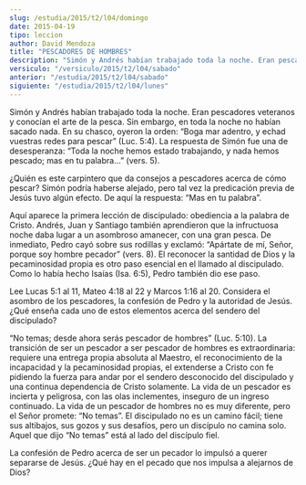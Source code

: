 ```yaml
---
slug: /estudia/2015/t2/l04/domingo
date: 2015-04-19
tipo: leccion
author: David Mendoza
title: "PESCADORES DE HOMBRES"
description: "Simón y Andrés habían trabajado toda la noche. Eran pescadores veteranos y conocían el arte de la pesca. Sin embargo, en toda la noche no habían sacado nada. En su chasco, oyeron la orden: “Boga mar adentro, y echad vuestras redes para pescar” (Luc. 5:4). La respuesta de Simón fue una de desesperanza..."
versiculo: "/versiculo/2015/t2/l04/sabado"
anterior: "/estudia/2015/t2/l04/sabado"
siguiente: "/estudia/2015/t2/l04/lunes"
---
```


Simón y Andrés habían trabajado toda la noche. Eran pescadores veteranos y conocían el arte de la pesca. Sin embargo, en toda la noche no habían sacado nada. En su chasco, oyeron la orden: “Boga mar adentro, y echad vuestras redes para pescar” (Luc. 5:4). La respuesta de Simón fue una de desesperanza: “Toda la noche hemos estado trabajando, y nada hemos pescado; mas en tu palabra...” (vers. 5).

¿Quién es este carpintero que da consejos a pescadores acerca de cómo pescar? Simón podría haberse alejado, pero tal vez la predicación previa de Jesús tuvo algún efecto. De aquí la respuesta: “Mas en tu palabra”.

Aquí aparece la primera lección de discipulado: obediencia a la palabra de Cristo. Andrés, Juan y Santiago también aprendieron que la infructuosa noche daba lugar a un asombroso amanecer, con una gran pesca. De inmediato, Pedro cayó sobre sus rodillas y exclamó: “Apártate de mí, Señor, porque soy hombre pecador” (vers. 8). El reconocer la santidad de Dios y la pecaminosidad propia es otro paso esencial en el llamado al discipulado. Como lo había hecho Isaías (Isa. 6:5), Pedro también dio ese paso.

Lee Lucas 5:1 al 11, Mateo 4:18 al 22 y Marcos 1:16 al 20. Considera el asombro de los pescadores, la confesión de Pedro y la autoridad de Jesús. ¿Qué enseña cada uno de estos elementos acerca del sendero del discipulado?

“No temas; desde ahora serás pescador de hombres” (Luc. 5:10). La transición de ser un pescador a ser pescador de hombres es extraordinaria: requiere una entrega propia absoluta al Maestro, el reconocimiento de la incapacidad y la pecaminosidad propias, el extenderse a Cristo con fe pidiendo la fuerza para andar por el sendero desconocido del discipulado y una continua dependencia de Cristo solamente. La vida de un pescador es incierta y peligrosa, con las olas inclementes, inseguro de un ingreso continuado. La vida de un pescador de hombres no es muy diferente, pero el Señor promete: “No temas”. El discipulado no es un camino fácil; tiene sus altibajos, sus gozos y sus desafíos, pero un discípulo no camina solo. Aquel que dijo “No temas” está al lado del discípulo fiel.

La confesión de Pedro acerca de ser un pecador lo impulsó a querer separarse de Jesús. ¿Qué hay en el pecado que nos impulsa a alejarnos de Dios?

